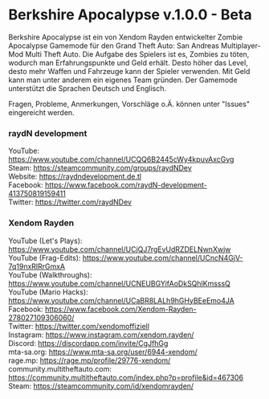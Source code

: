 # Berkshire Apocalypse v.1.0.0 - Beta

Berkshire Apocalypse ist ein von Xendom Rayden entwickelter Zombie Apocalypse Gamemode für den Grand Theft Auto: San Andreas Multiplayer-Mod Multi Theft Auto. Die Aufgabe des Spielers ist es, Zombies zu töten, wodurch man Erfahrungspunkte und Geld erhält. Desto höher das Level, desto mehr Waffen und Fahrzeuge kann der Spieler verwenden. Mit Geld kann man unter anderem ein eigenes Team gründen. Der Gamemode unterstützt die Sprachen Deutsch und Englisch.

Fragen, Probleme, Anmerkungen, Vorschläge o.Ä. können unter "Issues" eingereicht werden.

### raydN development
YouTube: https://www.youtube.com/channel/UCQQ6B2445cWy4kpuvAxcGvg   
Steam: https://steamcommunity.com/groups/raydNDev   
Website: https://raydndevelopment.de.tl   
Facebook: https://www.facebook.com/raydN-development-413750819159411   
Twitter: https://twitter.com/raydNDev   

### Xendom Rayden
YouTube (Let's Plays): https://www.youtube.com/channel/UCjQJ7rgEvUdRZDELNwnXwjw   
YouTube (Frag-Edits): https://www.youtube.com/channel/UCncN4GjV-7q19nxRlRrGmxA   
YouTube (Walkthroughs): https://www.youtube.com/channel/UCNEUBGYifAoDkSQhlKmsssQ   
YouTube (Mario Hacks): https://www.youtube.com/channel/UCaBR8LALh9hGHyBEeEmo4JA   
Facebook: https://www.facebook.com/Xendom-Rayden-278027109306060/   
Twitter: https://twitter.com/xendomoffiziell   
Instagram: https://www.instagram.com/xendom.rayden/   
Discord: https://discordapp.com/invite/CgJfhGg   
mta-sa.org: https://www.mta-sa.org/user/6944-xendom/   
rage.mp: https://rage.mp/profile/29776-xendom/   
community.multitheftauto.com: https://community.multitheftauto.com/index.php?p=profile&id=467306   
Steam: https://steamcommunity.com/id/xendomrayden/   
